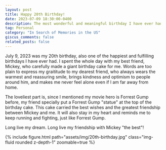 ```yaml
---
layout: post
title: Happy 20th Birthday!
date: 2023-07-09 18:30:00-0400
description: The most wonderful and meaningful birthday I have ever had
tag: Personal
category: "In Search of Memories in the US"
giscus_comments: false
related_posts: false
---
```

July 9, 2023 was my 20th birthday, also one of the happiest and fulfilling birthdays I have ever had. I spent the whole day with my best friend, Mickey, who carefully made a giant birthday cake for me. Words are too plain to express my graititude to my dearest friend, who always wears the warmest and reassuring smile, brings kindness and optimism to people around him, and makes me never feel alone even if I am far away from home.   

The loveliest part is, since I mentioned my movie hero is Forrest Gump before, my friend specially put a Forrest Gump "statue" at the top of the birthday cake. This cake carried the best wishes and the greatest friendship between Mickey and me. It will also stay in my heart and reminds me to keep running and fighting, just like Forrest Gump. 

Long live my dream. Long live my friendship with Mickey "the best"!

<div class="row mt-3">
    <div class="col-sm mt-3 mt-md-0">
        {% include figure.html path="assets/img/20th-birthday.jpg" class="img-fluid rounded z-depth-1" zoomable=true %}
    </div>
</div>

